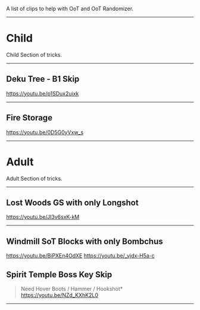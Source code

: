 A list of clips to help with OoT and OoT Randomizer.

---

# Child
Child Section of tricks.

---

## Deku Tree - B1 Skip
https://youtu.be/p1SDux2uixk

---

## Fire Storage
https://youtu.be/0D5G0yVxw_s

---

# Adult 
Adult Section of tricks.

---

## Lost Woods GS with only Longshot
https://youtu.be/JI3v6sxK-kM

---

## Windmill SoT Blocks with only Bombchus
https://youtu.be/BiPXEn4OdXE
https://youtu.be/_vjdx-H5a-c

## Spirit Temple Boss Key Skip
> Need Hover Boots / Hammer / Hookshot*
https://youtu.be/NZd_KXhK2L0

---